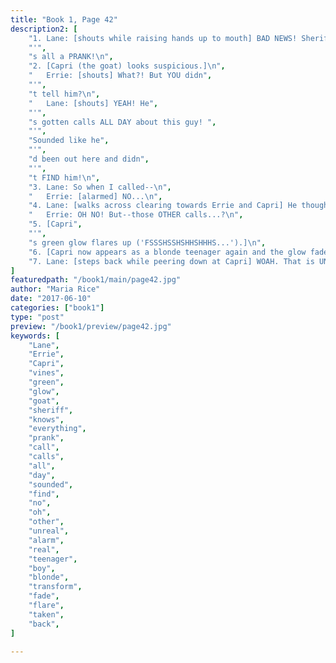 ```yaml
---
title: "Book 1, Page 42"
description2: [
    "1. Lane: [shouts while raising hands up to mouth] BAD NEWS! Sheriff knows about EVERYTHING--but he thinks it",
    "'",
    "s all a PRANK!\n",
    "2. [Capri (the goat) looks suspicious.]\n",
    "   Errie: [shouts] What?! But YOU didn",
    "'",
    "t tell him?\n",
    "   Lane: [shouts] YEAH! He",
    "'",
    "s gotten calls ALL DAY about this guy! ",
    "'",
    "Sounded like he",
    "'",
    "d been out here and didn",
    "'",
    "t FIND him!\n",
    "3. Lane: So when I called--\n",
    "   Errie: [alarmed] NO...\n",
    "4. Lane: [walks across clearing towards Errie and Capri] He thought I was in on it!\n",
    "   Errie: OH NO! But--those OTHER calls...?\n",
    "5. [Capri",
    "'",
    "s green glow flares up ('FSSSHSSHSHHSHHHS...').]\n",
    "6. [Capri now appears as a blonde teenager again and the glow fades ('...SSHSHHHSHSHSSHshsshsshsh').]\n",
    "7. Lane: [steps back while peering down at Capri] WOAH. That is UNREAL--I mean, it IS real. But wow...\n",
]
featuredpath: "/book1/main/page42.jpg"
author: "Maria Rice"
date: "2017-06-10"
categories: ["book1"]
type: "post"
preview: "/book1/preview/page42.jpg"
keywords: [
    "Lane",
    "Errie",
    "Capri",
    "vines",
    "green",
    "glow",
    "goat",
    "sheriff",
    "knows",
    "everything",
    "prank",
    "call",
    "calls",
    "all",
    "day",
    "sounded",
    "find",
    "no",
    "oh",
    "other",
    "unreal",
    "alarm",
    "real",
    "teenager",
    "boy",
    "blonde",
    "transform",
    "fade",
    "flare",
    "taken",
    "back",
]

---
```


